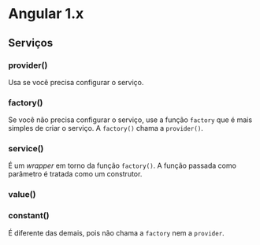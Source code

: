 # Angular 1.x

## Serviços

### provider()

Usa se você precisa configurar o serviço.

### factory()

Se você não precisa configurar o serviço, use a função `factory` que é mais simples de criar o serviço.
A `factory()` chama a `provider()`.

### service()

É um _wrapper_ em torno da função `factory()`.
A função passada como parâmetro é tratada como um construtor.

### value()

### constant()

É diferente das demais, pois não chama a `factory` nem a `provider`.
